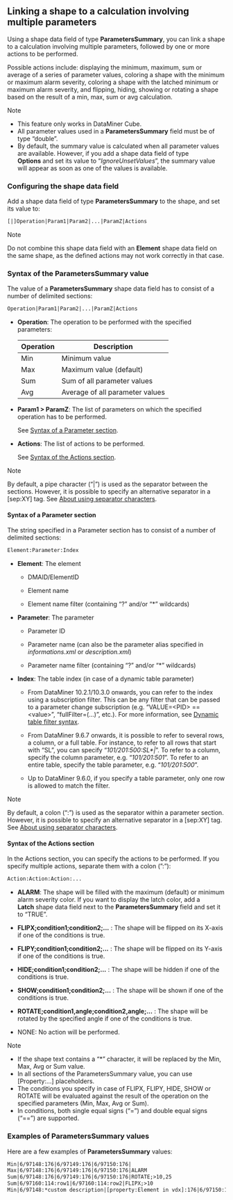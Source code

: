 ## Linking a shape to a calculation involving multiple parameters

Using a shape data field of type **ParametersSummary**, you can link a shape to a calculation involving multiple parameters, followed by one or more actions to be performed.

Possible actions include: displaying the minimum, maximum, sum or average of a series of parameter values, coloring a shape with the minimum or maximum alarm severity, coloring a shape with the latched minimum or maximum alarm severity, and flipping, hiding, showing or rotating a shape based on the result of a min, max, sum or avg calculation.

> [!NOTE]
> -  This feature only works in DataMiner Cube.
> -  All parameter values used in a **ParametersSummary** field must be of type “double”.
> -  By default, the summary value is calculated when all parameter values are available. However, if you add a shape data field of type **Options** and set its value to “*IgnoreUnsetValues*”, the summary value will appear as soon as one of the values is available.

### Configuring the shape data field

Add a shape data field of type **ParametersSummary** to the shape, and set its value to:

```txt
[|]Operation|Param1|Param2|...|ParamZ|Actions
```

> [!NOTE]
> Do not combine this shape data field with an **Element** shape data field on the same shape, as the defined actions may not work correctly in that case.

### Syntax of the ParametersSummary value

The value of a **ParametersSummary** shape data field has to consist of a number of delimited sections:

```txt
Operation|Param1|Param2|...|ParamZ|Actions
```

- **Operation**: The operation to be performed with the specified parameters:

    | Operation | Description                     |
    |-------------|---------------------------------|
    | Min         | Minimum value                   |
    | Max         | Maximum value (default)         |
    | Sum         | Sum of all parameter values     |
    | Avg         | Average of all parameter values |

- **Param1 \> ParamZ**: The list of parameters on which the specified operation has to be performed.

    See [Syntax of a Parameter section](#syntax-of-a-parameter-section).

- **Actions**: The list of actions to be performed.

    See [Syntax of the Actions section](#syntax-of-the-actions-section).

> [!NOTE]
> By default, a pipe character (“\|”) is used as the separator between the sections. However, it is possible to specify an alternative separator in a \[sep:XY\] tag. See [About using separator characters](Linking_a_shape_to_a_SET_command.md#about-using-separator-characters).

#### Syntax of a Parameter section

The string specified in a Parameter section has to consist of a number of delimited sections:

```txt
Element:Parameter:Index
```

- **Element**: The element

    - DMAID/ElementID

    - Element name

    - Element name filter (containing “?” and/or “\*” wildcards)

- **Parameter**: The parameter

    - Parameter ID

    - Parameter name (can also be the parameter alias specified in *informations.xml* or *description.xml*)

    - Parameter name filter (containing “?” and/or “\*” wildcards)

- **Index**: The table index (in case of a dynamic table parameter)

    - From DataMiner 10.2.1/10.3.0 onwards, you can refer to the index using a subscription filter. This can be any filter that can be passed to a parameter change subscription (e.g. “VALUE=\<PID> == \<value>”, “fullFilter=(...)”, etc.). For more information, see [Dynamic table filter syntax](Dynamic_table_filter_syntax.md).

    - From DataMiner 9.6.7 onwards, it is possible to refer to several rows, a column, or a full table. For instance, to refer to all rows that start with “SL”, you can specify “*101/201:500:SL\*\|*”. To refer to a column, specify the column parameter, e.g. “*101/201:501*”. To refer to an entire table, specify the table parameter, e.g. “*101/201:500*”.

    - Up to DataMiner 9.6.0, if you specify a table parameter, only one row is allowed to match the filter.

> [!NOTE]
> By default, a colon (“:”) is used as the separator within a parameter section. However, it is possible to specify an alternative separator in a \[sep:XY\] tag. See [About using separator characters](Linking_a_shape_to_a_SET_command.md#about-using-separator-characters).

#### Syntax of the Actions section

In the Actions section, you can specify the actions to be performed. If you specify multiple actions, separate them with a colon (”:”):

```txt
Action:Action:Action:...
```

- **ALARM**: The shape will be filled with the maximum (default) or minimum alarm severity color. If you want to display the latch color, add a **Latch** shape data field next to the **ParametersSummary** field and set it to “TRUE”.

- **FLIPX;condition1;condition2;...** : The shape will be flipped on its X-axis if one of the conditions is true.

- **FLIPY;condition1;condition2;...** : The shape will be flipped on its Y-axis if one of the conditions is true.

- **HIDE;condition1;condition2;...** : The shape will be hidden if one of the conditions is true.

- **SHOW;condition1;condition2;...** : The shape will be shown if one of the conditions is true.

- **ROTATE;condition1,angle;condition2,angle;...** : The shape will be rotated by the specified angle if one of the conditions is true.

- NONE: No action will be performed.

> [!NOTE]
> -  If the shape text contains a “\*” character, it will be replaced by the Min, Max, Avg or Sum value.
> -  In all sections of the ParametersSummary value, you can use \[Property:...\] placeholders.
> -  The conditions you specify in case of FLIPX, FLIPY, HIDE, SHOW or ROTATE will be evaluated against the result of the operation on the specified parameters (Min, Max, Avg or Sum).
> -  In conditions, both single equal signs (“=”) and double equal signs (“==”) are supported.

### Examples of ParametersSummary values

Here are a few examples of **ParametersSummary** values:

```txt
Min|6/97148:176|6/97149:176|6/97150:176|                                     
Max|6/97148:176|6/97149:176|6/97150:176|ALARM                                
Sum|6/97148:176|6/97149:176|6/97150:176|ROTATE;>10,25                        
Sum|6/97160:114:row1|6/97160:114:row2|FLIPX;>10                               
Min|6/97148:*custom description|[property:Element in vdx]:176|6/97150:176|
```

